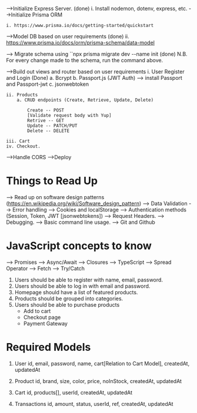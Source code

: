 -->Initialize Express Server. (done)
    i. Install nodemon, dotenv, express, etc.
-->Initialize Prisma ORM 

    i. https://www.prisma.io/docs/getting-started/quickstart
    
-->Model DB based on user requirements (done)
    ii. https://www.prisma.io/docs/orm/prisma-schema/data-model

--> Migrate schema using ``npx prisma migrate dev --name init (done)
    N.B. For every change made to the schema, run the command above.

-->Build out views and router based on user requirements
    i. User Register and Login (Done)
        a. Bcrypt
        b. Passport.js (JWT Auth) --> install Passport and Passport-jwt
        c. jsonwebtoken

    ii. Products
        a. CRUD endpoints (Create, Retrieve, Update, Delete)

            Create -- POST
            [Validate request body with Yup]
            Retrive -- GET
            Update -- PATCH/PUT
            Delete -- DELETE

    iii. Cart
    iv. Checkout.
-->Handle CORS
-->Deploy


# Things to Read Up
--> Read up on software design patterns (https://en.wikipedia.org/wiki/Software_design_pattern)
--> Data Validation
--> Error handling
--> Cookies and localStorage
--> Authentication methods (Session, Token, JWT [jsonwebtokens])
--> Request Headers.
--> Debugging.
--> Basic command line usage.
--> Git and Github


# JavaScript concepts to know
--> Promises
--> Async/Await
--> Closures
--> TypeScript
--> Spread Operator
--> Fetch
--> Try/Catch



1. Users should be able to register with name, email, password.
2. Users should be able to log in with email and password.
3. Homepage should have a list of featured products.
4. Products should be grouped into categories.
5. Users should be able to purchase products
    - Add to cart
    - Checkout page
    - Payment Gateway


# Required Models
1. User
    id, email, password, name, cart[Relation to Cart Model], createdAt, updatedAt

2. Product
    id, brand, size, color, price, noInStock, createdAt, updatedAt

3. Cart
    id, products[], userId, createdAt, updatedAt

4. Transactions
    id, amount, status, userId, ref, createdAt, updatedAt

